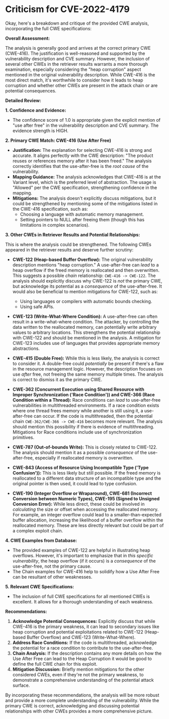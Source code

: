 # Criticism for CVE-2022-4179

Okay, here's a breakdown and critique of the provided CWE analysis, incorporating the full CWE specifications:

**Overall Assessment:**

The analysis is generally good and arrives at the correct primary CWE (CWE-416). The justification is well-reasoned and supported by the vulnerability description and CVE summary.  However, the inclusion of several other CWEs in the retriever results warrants a more thorough examination, especially considering the "heap corruption" aspect mentioned in the original vulnerability description. While CWE-416 is the most direct match, it's worthwhile to consider how it leads to heap corruption and whether other CWEs are present in the attack chain or are potential consequences.

**Detailed Review:**

**1. Confidence and Evidence:**

*   The confidence score of 1.0 is appropriate given the explicit mention of "use after free" in the vulnerability description and CVE summary.  The evidence strength is HIGH.

**2. Primary CWE Match: CWE-416 (Use After Free)**

*   **Justification:** The explanation for selecting CWE-416 is strong and accurate. It aligns perfectly with the CWE description: "The product reuses or references memory after it has been freed." The analysis correctly identifies that the use-after-free is the *root cause* of the vulnerability.
*   **Mapping Guidance:** The analysis acknowledges that CWE-416 is at the Variant level, which is the preferred level of abstraction. The usage is "Allowed" per the CWE specification, strengthening confidence in the mapping.
*   **Mitigations:** The analysis doesn't explicitly discuss mitigations, but it could be strengthened by mentioning some of the mitigations listed in the CWE-416 specification, such as:
    *   Choosing a language with automatic memory management.
    *   Setting pointers to NULL after freeing them (though this has limitations in complex scenarios).

**3. Other CWEs in Retriever Results and Potential Relationships:**

This is where the analysis could be strengthened.  The following CWEs appeared in the retriever results and deserve further scrutiny:

*   **CWE-122 (Heap-based Buffer Overflow):**  The original vulnerability description mentions "heap corruption."  A use-after-free can *lead* to a heap overflow if the freed memory is reallocated and then overwritten.  This suggests a possible *chain* relationship: `CWE-416 -> CWE-122`. The analysis should explicitly discuss why CWE-122 is *not* the primary CWE, but acknowledge its potential as a *consequence* of the use-after-free.  It would also be beneficial to mention mitigations for CWE-122, such as:
    *   Using languages or compilers with automatic bounds checking.
    *   Using safe APIs.

*   **CWE-123 (Write-What-Where Condition):**  A use-after-free can often result in a write-what-where condition. The attacker, by controlling the data written to the reallocated memory, can potentially write arbitrary values to arbitrary locations. This strengthens the potential relationship with CWE-122 and should be mentioned in the analysis. A mitigation for CWE-123 includes use of languages that provides appropriate memory abstractions.

*   **CWE-415 (Double Free):** While this is less likely, the analysis is correct to consider it. A double-free could *potentially* be present if there's a flaw in the resource management logic.  However, the description focuses on use *after* free, not freeing the same memory multiple times.  The analysis is correct to dismiss it as the primary CWE.

*   **CWE-362 (Concurrent Execution using Shared Resource with Improper Synchronization ('Race Condition')) and CWE-366 (Race Condition within a Thread):**  Race conditions can *lead* to use-after-free vulnerabilities in multithreaded environments. If a race condition exists where one thread frees memory while another is still using it, a use-after-free can occur.  If the code is multithreaded, then the potential chain `CWE-362/CWE-366 -> CWE-416` becomes more relevant. The analysis should mention this possibility if there is evidence of multithreading. Mitigations for Race conditions include use of synchronization primitives.

*   **CWE-787 (Out-of-bounds Write):** This is closely related to CWE-122. The analysis should mention it as a possible *consequence* of the use-after-free, especially if reallocated memory is overwritten.

*   **CWE-843 (Access of Resource Using Incompatible Type ('Type Confusion')):** This is less likely but still possible. If the freed memory is reallocated to a different data structure of an incompatible type and the original pointer is then used, it could lead to type confusion.

*   **CWE-190 (Integer Overflow or Wraparound), CWE-681 (Incorrect Conversion between Numeric Types), CWE-195 (Signed to Unsigned Conversion Error):** While less direct, these could be involved in *calculating* the size or offset when accessing the reallocated memory. For example, an integer overflow could lead to a smaller-than-expected buffer allocation, increasing the likelihood of a buffer overflow within the reallocated memory. These are less directly relevant but could be part of a complex exploit chain.

**4. CWE Examples from Database:**

*   The provided examples of CWE-122 are helpful in illustrating heap overflows.  However, it's important to emphasize that in *this specific vulnerability*, the heap overflow (if it occurs) is a *consequence* of the use-after-free, not the primary cause.
* The Chain examples for CWE-416 help to solidify how a Use After Free can be resultant of other weaknesses.

**5. Relevant CWE Specifications:**

* The inclusion of full CWE specifications for all mentioned CWEs is excellent. It allows for a thorough understanding of each weakness.

**Recommendations:**

1.  **Acknowledge Potential Consequences:** Explicitly discuss that while CWE-416 is the primary weakness, it can lead to secondary issues like heap corruption and potential exploitations related to CWE-122 (Heap-based Buffer Overflow) and CWE-123 (Write-What-Where).
2.  **Address Race Conditions:** If the code is multithreaded, acknowledge the potential for a race condition to contribute to the use-after-free.
3.  **Chain Analysis:** If the description contains any more details on how the Use After Free can lead to the Heap Corruption it would be good to define the full CWE chain for this exploit.
4.  **Mitigation Discussion:** Briefly mention mitigations for the other considered CWEs, even if they're not the primary weakness, to demonstrate a comprehensive understanding of the potential attack surface.

By incorporating these recommendations, the analysis will be more robust and provide a more complete understanding of the vulnerability. While the primary CWE is correct, acknowledging and discussing potential relationships with other CWEs provides a more comprehensive picture.